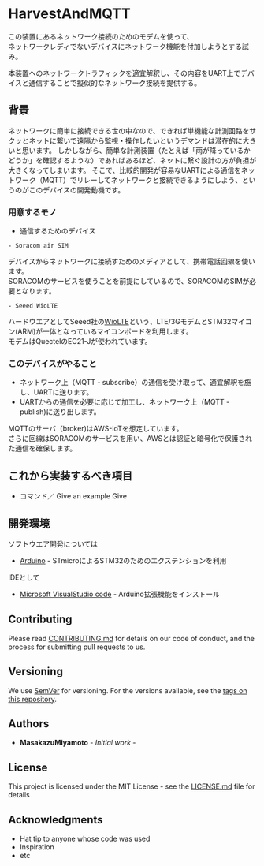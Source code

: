 # HarvestAndMQTT

この装置にあるネットワーク接続のためのモデムを使って、\
ネットワークレディでないデバイスにネットワーク機能を付加しようとする試み。

本装置へのネットワークトラフィックを適宜解釈し、その内容をUART上でデバイスと通信することで擬似的なネットワーク接続を提供する。

## 背景

ネットワークに簡単に接続できる世の中なので、できれば単機能な計測回路をサクッとネットに繋いで遠隔から監視・操作したいというデマンドは潜在的に大きいと思います。
しかしながら、簡単な計測装置（たとえば「雨が降っているかどうか」を確認するような）であればあるほど、ネットに繋ぐ設計の方が負担が大きくなってしまいます。
そこで、比較的開発が容易なUARTによる通信をネットワーク（MQTT）でリレーしてネットワークと接続できるようにしよう、というのがこのデバイスの開発動機です。

### 用意するモノ

- 通信するためのデバイス
```
- Soracom air SIM
```
デバイスからネットワークに接続すためのメディアとして、携帯電話回線を使います。\
SORACOMのサービスを使うことを前提にしているので、SORACOMのSIMが必要となります。

```
- Seeed WioLTE
```
ハードウエアとしてSeeed社の[WioLTE](https://wiki.seeedstudio.com/Wio_LTE_Cat.1/)という、LTE/3GモデムとSTM32マイコン(ARM)が一体となっているマイコンボードを利用します。\
モデムはQuectelのEC21-Jが使われています。

### このデバイスがやること
- ネットワーク上（MQTT - subscribe）の通信を受け取って、適宜解釈を施し、UARTに送ります。
- UARTからの通信を必要に応じて加工し、ネットワーク上（MQTT - publish)に送り出します。

MQTTのサーバ（broker)はAWS-IoTを想定しています。\
さらに回線はSORACOMのサービスを用い、AWSとは認証と暗号化で保護された通信を確保します。

## これから実装するべき項目

- コマンド／
Give an example
Give 

## 開発環境
ソフトウエア開発については
* [Arduino](https://www.arduino.cc/) - STmicroによるSTM32のためのエクステンションを利用

IDEとして
* [Microsoft VisualStudio code](https://azure.microsoft.com/ja-jp/products/visual-studio-code/) - Arduino拡張機能をインストール

## Contributing

Please read [CONTRIBUTING.md](https://gist.github.com/PurpleBooth/b24679402957c63ec426) for details on our code of conduct, and the process for submitting pull requests to us.

## Versioning

We use [SemVer](http://semver.org/) for versioning. For the versions available, see the [tags on this repository](https://github.com/your/project/tags). 

## Authors

* **MasakazuMiyamoto** - *Initial work* - 

## License

This project is licensed under the MIT License - see the [LICENSE.md](LICENSE.md) file for details

## Acknowledgments

* Hat tip to anyone whose code was used
* Inspiration
* etc
